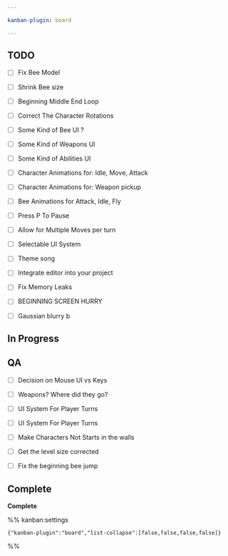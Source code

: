 ```yaml
---

kanban-plugin: board

---
```


## TODO

- [ ] Fix Bee Model
- [ ] Shrink Bee size
- [ ] Beginning Middle End Loop
- [ ] Correct The Character Rotations
- [ ] Some Kind of Bee UI ?
- [ ] Some Kind of Weapons UI
- [ ] Some Kind of Abilities UI
- [ ] Character Animations for: Idle, Move, Attack
- [ ] Character Animations for: Weapon pickup
- [ ] Bee Animations for Attack, Idle, Fly
- [ ] Press P To Pause
- [ ] Allow for Multiple Moves per turn
- [ ] Selectable UI System
- [ ] Theme song
- [ ] Integrate editor into your project
- [ ] Fix Memory Leaks
- [ ] BEGINNING SCREEN HURRY
- [ ] Gaussian blurry b


## In Progress



## QA

- [ ] Decision on Mouse UI vs Keys
- [ ] Weapons? Where did they go?
- [ ] UI System For Player Turns
- [ ] UI System For Player Turns
- [ ] Make Characters Not Starts in the walls
- [ ] Get the level size corrected
- [ ] Fix the beginning bee jump


## Complete

**Complete**




%% kanban:settings
```
{"kanban-plugin":"board","list-collapse":[false,false,false,false]}
```
%%